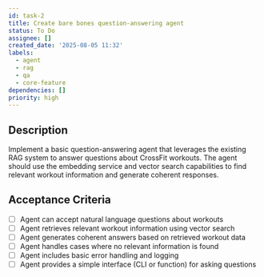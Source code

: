 ```yaml
---
id: task-2
title: Create bare bones question-answering agent
status: To Do
assignee: []
created_date: '2025-08-05 11:32'
labels:
  - agent
  - rag
  - qa
  - core-feature
dependencies: []
priority: high
---
```


## Description

Implement a basic question-answering agent that leverages the existing RAG system to answer questions about CrossFit workouts. The agent should use the embedding service and vector search capabilities to find relevant workout information and generate coherent responses.

## Acceptance Criteria

- [ ] Agent can accept natural language questions about workouts
- [ ] Agent retrieves relevant workout information using vector search
- [ ] Agent generates coherent answers based on retrieved workout data
- [ ] Agent handles cases where no relevant information is found
- [ ] Agent includes basic error handling and logging
- [ ] Agent provides a simple interface (CLI or function) for asking questions
